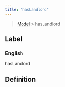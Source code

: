 ```yaml
---
title: "hasLandlord"
---
```


> [Model](../../) > hasLandlord

## Label

### English
hasLandlord


## Definition



    
